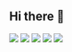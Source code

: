 ## Hi there 👋

<!--
**Fn-front/Fn-front** is a ✨ _special_ ✨ repository because its `README.md` (this file) appears on your GitHub profile.

Here are some ideas to get you started:

- 🔭 I’m currently working on ...
- 🌱 I’m currently learning ...
- 👯 I’m looking to collaborate on ...
- 🤔 I’m looking for help with ...
- 💬 Ask me about ...
- 📫 How to reach me: ...
- 😄 Pronouns: ...
- ⚡ Fun fact: ...
-->

![](https://github-profile-trophy.vercel.app/?username=Fn-front&theme=onedark)
![](http://github-profile-summary-cards.vercel.app/api/cards/profile-details?username=Fn-front&theme=gruvbox)
![](http://github-profile-summary-cards.vercel.app/api/cards/repos-per-language?username=Fn-front&theme=gruvbox&exclude=TypeScript)
![](http://github-profile-summary-cards.vercel.app/api/cards/most-commit-language?username=Fn-front&theme=gruvbox)
![](http://github-profile-summary-cards.vercel.app/api/cards/stats?username=Fn-front&theme=gruvbox)

